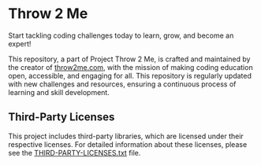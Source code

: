 # Throw 2 Me
Start tackling coding challenges today to learn, grow, and become an expert!

This repository, a part of Project Throw 2 Me, is crafted and maintained by the creator of [throw2me.com](https://throw2me.com), with the mission of making coding education open, accessible, and engaging for all. This repository is regularly updated with new challenges and resources, ensuring a continuous process of learning and skill development.

## Third-Party Licenses

This project includes third-party libraries, which are licensed under their respective licenses. For detailed information about these licenses, please see the [THIRD-PARTY-LICENSES.txt](THIRD-PARTY-LICENSES.txt) file.
